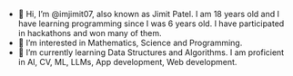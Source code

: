 - 👋 Hi, I’m @imjimit07, also known as Jimit Patel. I am 18 years old and I have learning programming since I was 6 years old. I have participated in hackathons and won many of them.
- 👀 I’m interested in Mathematics, Science and Programming.
- 🌱 I’m currently learning Data Structures and Algorithms. I am proficient in AI, CV, ML, LLMs, App development, Web development.

<!---
imjimit07/imjimit07 is a ✨ special ✨ repository because its `README.md` (this file) appears on your GitHub profile.
You can click the Preview link to take a look at your changes.
--->
